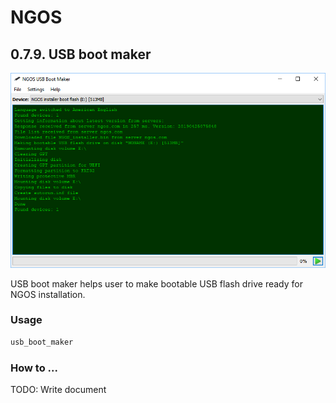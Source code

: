 NGOS
====

0.7.9. USB boot maker
---------------------

<p align="center">
    <img src="https://github.com/Gris87/ngos/blob/master/tools/qt/usb_boot_maker/Screenshot.png?raw=true" alt="Screenshot"/>
</p>

USB boot maker helps user to make bootable USB flash drive ready for NGOS installation.

### Usage

```sh
usb_boot_maker
```

### How to ...

TODO: Write document

